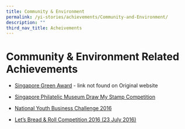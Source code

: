 ```yaml
---
title: Community & Environment
permalink: /yi-stories/achievements/Community-and-Environment/
description: ""
third_nav_title: Acheivements
---
```

# **Community & Environment Related Achievements**

* [Singapore Green Award](https://yusofishaksec-moe-edu-sg-admin.cwp.sg/yi-stories/achievements/2019/singapore-green-award-yellow-flame) - link not found on Original website

* [Singapore Philatelic Museum Draw My Stamp Competition](/yi-stories/achievements/Community-and-Environment/singapore-philatelic-museum-competition/)

* [National Youth Business Challenge 2016](/yi-stories/achievements/community-n-environment/singapore-green-award-yellow-flame/)

* [Let’s Bread & Roll Competition 2016 (23 July 2016)](/yi-stories/achievements/community-n-environment/lets-bread-n-roll-competition-2016-23-july-2016/)